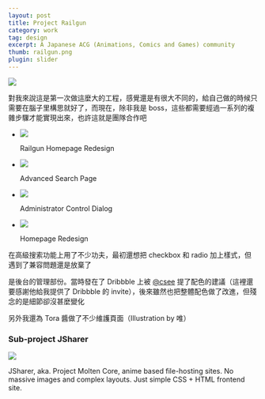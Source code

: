```yaml
---
layout: post
title: Project Railgun
category: work
tag: design
excerpt: A Japanese ACG (Animations, Comics and Games) community
thumb: railgun.png
plugin: slider
---
```


<p><img src="{{ site.file }}/railgun-logo.png"></p>

<div class=txt>
  <p lang=zh>對我來說這是第一次做這麼大的工程，感覺還是有很大不同的，給自己做的時候只需要在腦子里構思就好了，而現在，除非我是 boss，這些都需要經過一系列的複雜步驟才能實現出來，也許這就是團隊合作吧</p>
</div>

<div class="flexslider">
  <ul class="slides">
    <li>
      <p class=browser><img src="{{ site.file }}/railgun.png"></p>
      <p class="flex-caption">Railgun Homepage Redesign</p>
    </li>
    <li>
      <p class=browser><img src="{{ site.file }}/railgun-search-large.png"></p>
      <p class="flex-caption">Advanced Search Page</p>
    </li>
    <li>
      <p class=browser><img src="{{ site.file }}/railgun-tag-large.png"></p>
      <p class="flex-caption">Administrator Control Dialog</p>
    </li>
    <li>
      <p class=browser><img src="{{ site.file }}/railgun-error-large.png"></p>
      <p class="flex-caption">Homepage Redesign</p>
    </li>
  </ul>
</div><!-- .flexslider -->

<div class=txt>
  <p lang=zh>在高級搜索功能上用了不少功夫，最初還想把 checkbox 和 radio 加上樣式，但遇到了兼容問題還是放棄了</p>
  <p lang=zh>是後台的管理部份。當時發在了 Dribbble 上被 <a href="http://twitter.com/csee" title="">@csee</a> 提了配色的建議（這裡還要感謝他給我提供了 Dribbble 的 invite），後來雖然也把整體配色做了改進，但殘念的是細節卻沒甚麼變化</p>
  <p lang=zh>另外我還為 Tora 醬做了不少維護頁面（Illustration by 唯）</p>
</div>

<div class=txt>
  <h3>Sub-project JSharer</h3>
</div>
<p class=browser><img src="{{ site.file }}/railgun-jsharer-large.png"></p>
<div class=txt>
  <p>JSharer, aka. Project Molten Core, anime based file-hosting sites. No massive images and complex layouts. Just simple CSS + HTML frontend site.</p>
</div>